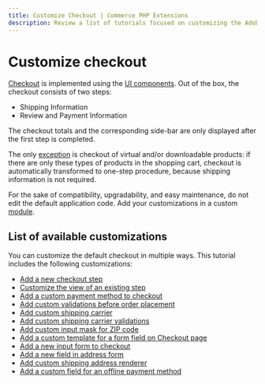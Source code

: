 ```yaml
---
title: Customize Checkout | Commerce PHP Extensions
description: Review a list of tutorials focused on customizing the Adobe Commerce and Magento Open Source checkout experience.
---
```


# Customize checkout

[Checkout](https://glossary.magento.com/checkout) is implemented using the [UI components](https://developer.adobe.com/commerce/frontend-core/ui-components/).
Out of the box, the checkout consists of two steps:

-  Shipping Information
-  Review and Payment Information

The checkout totals and the corresponding side-bar are only displayed after the first step is completed.

The only [exception](https://glossary.magento.com/exception) is checkout of virtual and/or downloadable products: if there are only these  types of products in the shopping cart, checkout is automatically transformed to one-step procedure, because shipping information is not required.

<InlineAlert variant="info" slots="text"/>

For the sake of compatibility, upgradability, and easy maintenance, do not edit the default application code. Add your customizations in a custom [module](https://glossary.magento.com/module).

## List of available customizations

You can customize the default checkout in multiple ways. This tutorial includes the following customizations:

-  [Add a new checkout step](add-new-step.md)
-  [Customize the view of an existing step](customize-view.md)
-  [Add a custom payment method to checkout](add-payment-method.md)
-  [Add custom validations before order placement](add-order-validation.md)
-  [Add custom shipping carrier](add-shipping-carrier.md)
-  [Add custom shipping carrier validations](add-carrier-validation.md)
-  [Add custom input mask for ZIP code](add-input-mask.md)
-  [Add a custom template for a form field on Checkout page](add-template.md)
-  [Add a new input form to checkout](add-form.md)
-  [Add a new field in address form](add-address-field.md)
-  [Add custom shipping address renderer](add-address-renderer.md)
-  [Add a custom field for an offline payment method](add-payment-field.md)
